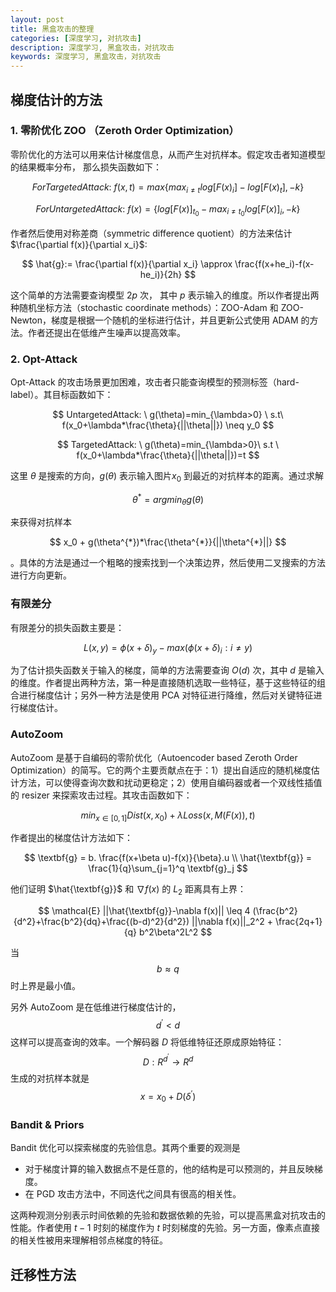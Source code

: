 ```yaml
---
layout: post
title: 黑盒攻击的整理
categories: [深度学习, 对抗攻击]
description: 深度学习, 黑盒攻击，对抗攻击
keywords: 深度学习, 黑盒攻击，对抗攻击
---
```


## 梯度估计的方法
### 1. 零阶优化 ZOO （Zeroth Order Optimization）
零阶优化的方法可以用来估计梯度信息，从而产生对抗样本。假定攻击者知道模型的结果概率分布，
那么损失函数如下：

$$
ForTargetedAttack:\ f(x,t) = max\{max_{i\neq t}log[F(x)_i]-log[F(x)_t], -k\}
$$

$$
ForUntargetedAttack:\ f(x)=\{log[F(x)]_{t_0}-max_{i\neq t_0}log[F(x)]_i, -k\}
$$

作者然后使用对称差商（symmetric difference quotient）的方法来估计 $\frac{\partial f(x)}{\partial x_i}$:

$$
\hat{g}:= \frac{\partial f(x)}{\partial x_i} \approx \frac{f(x+he_i)-f(x-he_i)}{2h}
$$

这个简单的方法需要查询模型 $2p$ 次， 其中 $p$ 表示输入的维度。所以作者提出两种随机坐标方法（stochastic coordinate methods）：ZOO-Adam 和 ZOO-Newton，梯度是根据一个随机的坐标进行估计，并且更新公式使用 ADAM 的方法。作者还提出在低维产生噪声以提高效率。

### 2. Opt-Attack
Opt-Attack 的攻击场景更加困难，攻击者只能查询模型的预测标签（hard-label）。其目标函数如下：

$$
UntargetedAttack: \ g(\theta)=min_{\lambda>0} \ s.t\  f(x_0+\lambda*\frac{\theta}{||\theta||}) \neq y_0
$$

$$
TargetedAttack: \ g(\theta)=min_{\lambda>0}\ s.t \ f(x_0+\lambda*\frac{\theta}{||\theta||})=t
$$

这里 $\theta$ 是搜索的方向，$g(\theta)$ 表示输入图片$x_0$ 到最近的对抗样本的距离。通过求解 

$$
\theta^{*} = argmin_{\theta}g(\theta)
$$

 来获得对抗样本 
 
 $$
 x_0 + g(\theta^{*})*\frac{\theta^{*}}{||\theta^{*}||}
 $$
 
 。具体的方法是通过一个粗略的搜索找到一个决策边界，然后使用二叉搜索的方法进行方向更新。

### 有限差分
有限差分的损失函数主要是：

$$
L(x,y)=\phi(x+\delta)_y - max(\phi(x+\delta)_i:i\neq y)
$$

为了估计损失函数关于输入的梯度，简单的方法需要查询 $O(d)$ 次，其中 $d$ 是输入的维度。作者提出两种方法，第一种是直接随机选取一些特征，基于这些特征的组合进行梯度估计；另外一种方法是使用 PCA 对特征进行降维，然后对关键特征进行梯度估计。

### AutoZoom

AutoZoom 是基于自编码的零阶优化（Autoencoder based Zeroth Order Optimization）的简写。它的两个主要贡献点在于：1）提出自适应的随机梯度估计方法，可以使得查询次数和扰动更稳定；2）使用自编码器或者一个双线性插值的 resizer 来探索攻击过程。其攻击函数如下：

$$
min_{x\in[0,1]} Dist(x,x_0)+\lambda Loss(x, M(F(x)), t)
$$

作者提出的梯度估计方法如下：

$$
\textbf{g} = b. \frac{f(x+\beta u)-f(x)}{\beta}.u \\
\hat{\textbf{g}} = \frac{1}{q}\sum_{j=1}^q \textbf{g}_j
$$

他们证明 $\hat{\textbf{g}}$ 和 $\nabla f(x)$ 的 $L_2$ 距离具有上界：

$$
\mathcal{E} ||\hat{\textbf{g}}-\nabla f(x)|| \leq 4 (\frac{b^2}{d^2}+\frac{b^2}{dq}+\frac{(b-d)^2}{d^2}) ||\nabla f(x)||_2^2 + \frac{2q+1}{q} b^2\beta^2L^2
$$

当
$$
b\approx q
$$
时上界是最小值。

另外 AutoZoom 是在低维进行梯度估计的，
$$
d^{'}<d
$$
这样可以提高查询的效率。一个解码器 $D$ 将低维特征还原成原始特征：
$$
D: R^{d^{'}}\rightarrow R^d
$$
生成的对抗样本就是
$$
x=x_0+D(\delta^{'})
$$

### Bandit & Priors
Bandit 优化可以探索梯度的先验信息。其两个重要的观测是
- 对于梯度计算的输入数据点不是任意的，他的结构是可以预测的，并且反映梯度。
- 在 PGD 攻击方法中，不同迭代之间具有很高的相关性。

这两种观测分别表示时间依赖的先验和数据依赖的先验，可以提高黑盒对抗攻击的性能。作者使用 $t-1$ 时刻的梯度作为 $t$ 时刻梯度的先验。另一方面，像素点直接的相关性被用来理解相邻点梯度的特征。

## 迁移性方法



